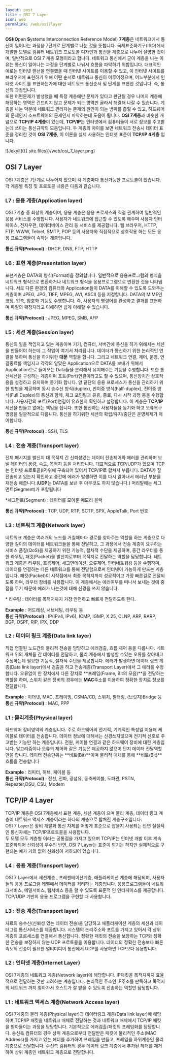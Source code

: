 ```yaml
---
layout: post
title : OSI 7 Layer
icon: web
permalink: /web/osi7layer
---
```


**OSI**(**O**pen **S**ystems **I**nterconnection Reference Model) **7계층**은 네트워크에서 통신이 일어나는 과정을 7단계로 단계별로 나눈 것을 뜻합니다. 국제표준화기구(ISO)에서 개발한 모델로 컴퓨터 네트워크 프로토콜 디자인과 통신을 계층으로 나누어 설명한 것이며, 일반적으로 OSI 7 계층 모형이라고 합니다. 네트워크 통신에서 굳이 계층을 나눈 이유는 통신이 일어나는 과정을 단계별로 나눠서 흐름을 파악하기 위함입니다. 대표적인 예로는 인터넷 랜선을 연결했을 때 인터넷 사이트를 이용할 수 있고, 이 인터넷 사이트를 브라우저에 표현하기 위해 어떤 순서로 네트워크 통신이 이루어졌으며, 어느부분에서 인터넷 사이트를 표현하는가에 대한 네트워크 통신순서 및 단계를 표현한 것입니다. 즉, 통신의 과정입니다.  
또한 어떤문제가 발생했을 때 특정 계층에만 문제가 있다고 판단될 경우 나머지 계층에 해당하는 영역은 건드리지 않고 문제가 되는 영역만 골라서 해결해 나갈 수 있습니다. 계층을 나눈 덕분에 네트워크 관리자는 문제의 원인이 되는 범위를 좁힐 수 있고, 하드웨어의 문제인지 소프트웨어의 문제인지 파악하는데 도움이 됩니다. **OSI 7계층**과 비슷한 개념으로 **TCP/IP 4계층**이 있는데, **TCP/IP**는 인터넷에서 컴퓨터들이 서로 정보를 주고받는데 쓰이는 통신규약의 모음입니다. 두 계층의 차이를 보면 네트워크 전송시 데이터 표준을 정리한 것이 **OSI 7계층**, 이 이론을 실제 사용하는 인터넷 표준이 **TCP/IP 4계층** 입니다.

![Jekyll]({{ site.files}}/web/osi_7_layer.png)

## OSI 7 Layer

OSI 7계층은 7단계로 나누어져 있으며 각 계층마다 통신가능한 프로토콜이 있습니다. 각 계층별 특징 및 프로토콜 내용은 다음과 같습니다.

### L7 : 응용 계층(Application layer)

OSI 7계층 중 최상위 계층이며, 응용 계층은 응용 프로세스와 직접 관계하여 일반적인 응용 서비스를 수행합니다. 사용자가 네트워크에 접근할 수 있도록 해주며 사용자 인터페이스, 전자우편, 데이터베이스 관리 등 서비스를 제공합니다. 웹 브라우저, HTTP, FTP, WWW, Telnet, SMTP, POP 등의 사용자와 직접적으로 상호작용 하는 모든 응용 프로그램들이 속하는 계층입니다.

**통신 규약(Protocol)** : DHCP, DNS, FTP, HTTP

### L6 : 표현 계층(Presentation layer)

표현계층은 DATA의 형식(Format)을 정의합니다. 일반적으로 응용프로그램의 형식을 네트워크 형식으로 변환하거나 네트워크 형식을 응용프로그램으로 변환한 것을 나타냅니다. 서로 다른 환경의 컴퓨터와 Application들이 DATA를 이해할 수 있도록 도와주는 계층이며 JPEG, JPG, TIFF, MPEG, AVI, ASCII 등을 지정합니다. DATA의 MIME인코딩, 압축, 암호화 기능도 수행합니다. 즉, 사용자의 명령어를 완성하고 결과를 표현하며 파일의 확장자라고 이해하면 쉽게 이해할 수 있습니다.

**통신 규약(Protocol)** : JPEG, MPEG, SMB, AFP

### L5 : 세션 계층(Session layer)

통신의 일을 책임지고 있는 계층이며 기기, 컴퓨터, 서버간에 통신을 하기 위해서는 세션을 만들어야 하는데 그 작업이 여기서 처리됩니다. 데이터가 통신하기 위한 논리적인 연결을 뜻하며 통신을 하기위한 **대문** 역할을 합니다. 그리고 네트워크 연결, 제어, 운영, 연결종료를 책임지고 각각의 알맞은 Application으로 DATA를 보내기 위해서 Application으로 들어오는 Data들을 분리해서 유지해주는 기능을 수행합니다. 또한 통신세션을 구성하는 계층이며 포트(Port)연결이라고도 할 수 있으며, 통신장치간 상호작용을 설정하고 유지하며 동기화 합니다. 양 끝단의 응용 프로세스가 통신을 관리하기 위한 방법을 제공하며 동시 송수신 방식(duplex), 반이중 방식(half-duplex), 전이중 방식(Full Duplex)의 통신과 함께, 체크 포인팅과 유휴, 종료, 다시 시작 과정 등을 수행합니다. 사용자간의 포트(Port)연결이 유효한지 확인하고 설정합니다. 이 계층은 **TCP/IP** 세션을 만들고 없애는 책임을 집니다. 또한 통신하는 사용자들을 동기화 하고 오류복구 명령을 일괄적으로 다룹니다. 통신을 하기위한 세션의 확립/유지/중단은 운영체제가 제어합니다.

**통신 규약(Protocol)** : SSH, TLS

### L4 : 전송 계층(Transport layer)

전체 메시지를 발신지 대 목적지 간 신뢰성있는 데이터 전송제어와 에러를 관리하며 보낼 데이터의 용량, 속도, 목적지 등을 처리합니다. 대표적으로 TCP/UDP가 있으며 TCP는 인터넷 프로토콜(IP)위에 구축되어 있어서 TCP/IP로 합쳐서 부릅니다. DATA가 잘 전송되고 있는지 확인하고 중간에 에러가 발생하면 이를 다시 알아내서 에러난 부분을 재전송 해줍니다.(**UDP**는 DATA를 보낸 후 아무것도 하지 않습니다.) 머리말에는 세그먼트(Segment)가 포합됩니다

\*세그먼트(Segment) : 데이터를 모아둔 메모리 블럭

**통신 규약(Protocol)** : TCP, UDP, RTP, SCTP, SPX, AppleTalk, Port 번호

### L3 : 네트워크 계층(Network layer)

네트워크 계층은 여러개의 노드를 거칠때마다 경로를 찾아주는 역할을 하는 계층으로 다양한 길이의 데이터를 네트워크들을 통해 전달하고, 그 과정에서 전송 계층이 요구하는 서비스 품질(QoS)을 제공하기 위한 기능적, 절차적 수단을 제공하며, 중간 라우터를 통한 라우팅, 패킷(Packet)을 발신지로부터 목적지로 전달하는 역할을 담당합니다. 네트워크 계층은 라우팅, 흐름제어, 세그먼테이션, 오류제어, 인터네트워킹 등을 수행하며, 데이터를 연결하는 다른 네트워크를 통해 전달함으로써 인터넷이 가능하게 만드는 계층입니다. 패킷(Packet)이 시작점에서 최종 목적지까지 성공적이고 가장 빠른길로 전달되도록 하며, 라우터 장비를 사용합니다. 이 계층에서는 에러여부를 떠나서 보내는 것에 중점을 두기 때문에 에러가 나는것에 대해 신경을 쓰지 않습니다.

\* 라우팅 : 데이터를 목적지까지 가장 안전하고 빠르게 전달하도록 한다.

**Example** : 어드레싱, 서브네팅, 라우팅 등  
**통신 규약(Protocol)** : IP(IPv4, IPv6), ICMP, IGMP, X.25, CLNP, ARP, RARP, BGP, OSPF, RIP, IPX, DDP

### L2 : 데이터 링크 계층(Data link layer)

직접 연결된 노드간의 물리적 전송을 담당하고 에러검출, 흐름 제어 등을 다룹니다. 네트워크 위의 개체들 간 데이터를 전달하고, 물리 계층에서 발생할 수있는 오류를 찾아내고 수정하는데 필요한 기능적, 절차적 수단을 제공합니다. 에러가 발생하면 데이터 링크 계층(Data link layer)에서 검출을 하고 전송계층(Transport Layer)에서 그 에러를 수정합니다. 오류없이 한 장치에서 다른 장치로 **프레임(Frame, Bit의 모음)**을 전달하는 역할을 하며, 스위치 같은 장비의 경우에는 **MAC**주소를 이용하여 정확한 장치로 정보를 전달합니다.

**Example** : 이더넷, MAC, 프레이밍, CSMA/CD, 스위치, 필터링, (브릿지)Bridge 등  
**통신 규약(Protocol)** : MAC, PPP

### L1 : 물리계층(Physical layer)

하드웨어 장비영역의 계층입니다. 주로 하드웨어의 전기적, 기계적인 특성일 이용해 케이블로 데이터를 전송합니다. 데이터 정보에 대해서는 신경쓰지않으며 전기적 신호로 주고받는 기능만 하는 계층입니다. 전원, 케이블 연결과 같은 하드웨어 장비에 대한 계층입니다. 알고리즘이나 오류의 제어와 같은 기능은 제공하지 않으며 단지 데이터 전달역할만을 합니다. 데이터 전송단위는 **비트(Bit)**이며 물리적 매체를 통해 **비트(Bit)**흐름을 전송합니다

**Example** : 리피터, 허브, 케이블 등  
**통신 규약(Protocol)** : 전선, 전파, 광섬유, 동축케이블, 도파관, PSTN, Repeater,DSU, CSU, Modem

## TCP/IP 4 Layer

TCP/IP 계층은 OSI 7계층에서 표현 계층, 세션 계층이 으며 물리 계층, 데이터 링크 계층이 네트워크 액세스 계층이라는 하나의 계층으로 합쳐진 계층구조입니다.  
OSI 7 Layer은 장비 개발과 통신 자체를 어떻게 표준으로 잡을지 사용되는 반면 실질적인 통신자체는 TCP/IP프로토콜을 사용합니다.  
두 모델 모두 계층형 이라는 공통점을 가지고 있으며 TCP/IP는 인터넷 개발 이후 계속 표준화되어 신뢰성이 우수인 반면, OSI 7 Layer는 표준이 되기는 하지만 실제적으로 구현되는 예가 거의 없어 신뢰성이 저하되어 있습니다.

### L4 : 응용 계층(Transport layer)

OSI 7 Layer에서 세션계층 , 프레젠테이션계층, 애플리케이션 계층에 해당되며, 사용자들의 응용 프로그램 레벨에서 데이터를 처리하는 계층입니다. 응용프로그램들이 네트워크서비스, 메일서비스, 웹서비스 등을 할 수 있도록 표준적 인 인터페이스를 제공합니다. TCP/UDP 기반의 응용 프로그램을 구현할 때 사용합니다.

### L3 : 전송 계층(Transport layer)

자료의 송수신(신뢰성 있는 데이터 전송)을 담당하고 애플리케이션 계층의 세션과 데이터그램 통신서비스를 제공합니다. 시스템의 논리주소와 포트를 가지고 있어서 각 상위 계층의 프로세스를 연결해서 통신합니다. 정확한 패킷의 전송을 보장하는 TCP와 정확한 전송을 보장하지 않는 UDP 프로토콜을 이용합니다. 데이터의 정확한 전송보다 빠른 속도의 전송이 필요한 멀티미디어 통신에서 UDP를 사용하면 TCP보다 유용합니다.

### L2 : 인터넷 계층(Internet Layer)

OSI 7계층의 네트워크 계층(Network layer)에 해당합니다. IP패킷을 목적지까지 효율적으로 전달하는 것만 고려하는 계층입니다. 논리적인 주소인 IP주소를 판독하고 목적지의 네트워크 까지 찾아가서 호스트가 잘 받을 수 있도록 전송하는 역할만 담당합니다.

### L1 : 네트워크 액세스 계층(Network Access layer)

OSI 7계충의 물리 계층(Physical layer)과 데이터링크 계층(Data link layer)에 해당하며,TCP/IP 패킷을 네트워크 매체로 전달하는 것과 네트워크 매체에서 TCP/IP 패킷을 받아들이는 과정을 담당합니다. 기본적으로 에러검출/패킷의 프레임화를 담당합니다. 송신측 컴퓨터의 경우 상위 계층으로부터 전달받은 패킷에 물리적인 주소(MAC Address)를 가지고 있는 헤더를 추가하여 프레임을 만들고, 프레임을 하위계층인 물리 계층으로 전달합니다. 수신측 컴퓨터의 경우 데이터 링크 계층에서 추가된 헤더를 제거하여 상위 계층인 네트워크 계층으로 전달합니다.
